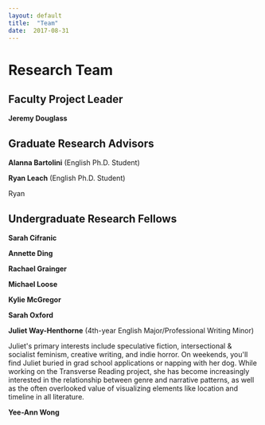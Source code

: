 ```yaml
---
layout: default
title:  "Team"
date:  2017-08-31
---
```


# Research Team

## Faculty Project Leader

__Jeremy Douglass__

## Graduate Research Advisors

__Alanna Bartolini__ (English Ph.D. Student)

__Ryan Leach__ (English Ph.D. Student)

Ryan

## Undergraduate Research Fellows

 __Sarah Cifranic__
 
 __Annette Ding__
 
 __Rachael Grainger__
 
 __Michael Loose__
 
 __Kylie McGregor__
 
 __Sarah Oxford__
 
 __Juliet Way-Henthorne__ (4th-year English Major/Professional Writing Minor) 
 
Juliet's primary interests include speculative fiction, intersectional & socialist feminism, creative writing, and indie horror. On weekends, you'll find Juliet buried in grad school applications or napping with her dog. While working on the Transverse Reading project, she has become increasingly interested in the relationship between genre and narrative patterns, as well as the often overlooked value of visualizing elements like location and timeline in all literature.

__Yee-Ann Wong__ 





